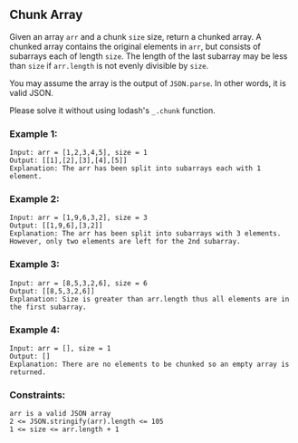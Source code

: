 ## Chunk Array
Given an array `arr` and a chunk `size` size, return a chunked array.
A chunked array contains the original elements in `arr`, but consists of subarrays each of length `size`. The length of the last subarray may be less than `size` if `arr.length` is not evenly divisible by `size`.

You may assume the array is the output of `JSON.parse`. In other words, it is valid JSON.

Please solve it without using lodash's `_.chunk` function.

### Example 1:
    Input: arr = [1,2,3,4,5], size = 1
    Output: [[1],[2],[3],[4],[5]]
    Explanation: The arr has been split into subarrays each with 1 element.



### Example 2:
    Input: arr = [1,9,6,3,2], size = 3
    Output: [[1,9,6],[3,2]]
    Explanation: The arr has been split into subarrays with 3 elements. However, only two elements are left for the 2nd subarray.

### Example 3:
    Input: arr = [8,5,3,2,6], size = 6
    Output: [[8,5,3,2,6]]
    Explanation: Size is greater than arr.length thus all elements are in the first subarray.

### Example 4:
    Input: arr = [], size = 1
    Output: []
    Explanation: There are no elements to be chunked so an empty array is returned.


### Constraints:
    arr is a valid JSON array
    2 <= JSON.stringify(arr).length <= 105
    1 <= size <= arr.length + 1